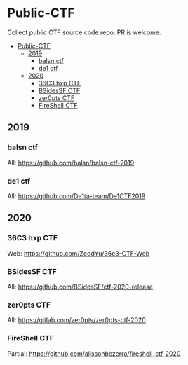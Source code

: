 # Public-CTF
Collect public CTF source code repo. PR is welcome.

- [Public-CTF](#public-ctf)
  * [2019](#2019)
    + [balsn ctf](#balsn-ctf)
    + [de1 ctf](#de1-ctf)
  * [2020](#2020)
    + [36C3 hxp CTF](#36c3-hxp-ctf)
    + [BSidesSF CTF](#BSidesSF-CTF)
    + [zer0pts CTF](#zer0pts-CTF)
    + [FireShell CTF](#FireShell-CTF)


## 2019
### balsn ctf
All: https://github.com/balsn/balsn-ctf-2019

### de1 ctf
All: https://github.com/De1ta-team/De1CTF2019

##  2020
### 36C3 hxp CTF
Web: https://github.com/ZeddYu/36c3-CTF-Web

### BSidesSF CTF
All: https://github.com/BSidesSF/ctf-2020-release

### zer0pts CTF
All: https://gitlab.com/zer0pts/zer0pts-ctf-2020

### FireShell CTF
Partial: https://github.com/alissonbezerra/fireshell-ctf-2020
